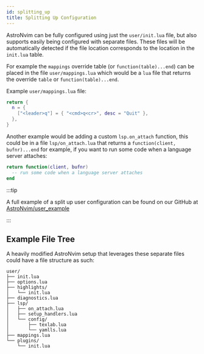 ```yaml
---
id: splitting_up
title: Splitting Up Configuration
---
```


AstroNvim can be fully configured using just the `user/init.lua` file, but also
supports easily being configured with separate files. These files will be
automatically detected if the file location corresponds to the location in the
`init.lua` table.

For example the `mappings` override table (or
`function(table)...end`) can be placed in the file `user/mappings.lua`
which would be a `lua` file that returns the override `table` or
`function(table)...end`.

Example `user/mappings.lua` file:

```lua
return {
  n = {
    ["<leader>q"] = { "<cmd>q<cr>", desc = "Quit" },
  },
}
```

Another example would be adding a custom `lsp.on_attach` function, this could
be in a file `lsp/on_attach.lua` that returns a `function(client, bufnr)...end`
for example, if you want to run some code when a language server attaches:

```lua
return function(client, bufnr)
  -- run some code when a language server attaches
end
```

:::tip

A full example of a split up user configuration can be found on our GitHub at [AstroNvim/user_example](https://github.com/AstroNvim/user_example)

:::

## Example File Tree

A heavily modified AstroNvim setup that leverages these separate files could have a file structure as such:

```
user/
├── init.lua
├── options.lua
├── highlights/
│   └── init.lua
├── diagnostics.lua
├── lsp/
│   ├── on_attach.lua
│   ├── setup_handlers.lua
│   └── config/
│       ├── texlab.lua
│       └── yamlls.lua
├── mappings.lua
└── plugins/
    └── init.lua
```

